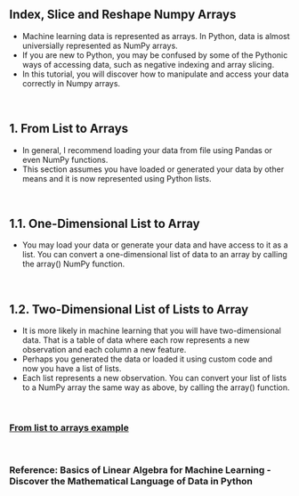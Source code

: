 ## Index, Slice and Reshape Numpy Arrays
* Machine learning data is represented as arrays. In Python, data is almost universially represented as NumPy arrays.
* If you are new to Python, you may be confused by some of the Pythonic ways of accessing data, such as negative indexing and array slicing.
* In this tutorial, you will discover how to manipulate and access your data correctly in Numpy arrays.

</br>

## 1. From List to Arrays
* In general, I recommend loading your data from file using Pandas or even NumPy functions.
* This section assumes you have loaded or generated your data by other means and it is now represented using Python lists.

</br>

## 1.1. One-Dimensional List to Array
* You may load your data or generate your data and have access to it as a list. You can convert a one-dimensional list of data to an array by calling the array() NumPy function.


</br>

## 1.2. Two-Dimensional List of Lists to Array
* It is more likely in machine learning that you will have two-dimensional data. That is a table of data where each row represents a new observation and each column a new feature.
* Perhaps you generated the data or loaded it using custom code and now you have a list of lists.
* Each list represents a new observation. You can convert your list of lists to a NumPy array the same way as above, by calling the array() function.

</br>

### [From list to arrays example](./list_to_arrays.py)

</br>


### Reference: Basics of Linear Algebra for Machine Learning - Discover the Mathematical Language of Data in Python